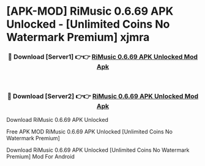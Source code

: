 # [APK-MOD] RiMusic 0.6.69 APK Unlocked - [Unlimited Coins No Watermark Premium] xjmra



<div align="center">
<h3>🔴 Download [Server1] 👉👉 <a href="https://momento.my/?title=RiMusic_0.6.69_APK_Unlocked">RiMusic 0.6.69 APK Unlocked Mod Apk</a></h3><br>

<h3>🔴 Download [Server2] 👉👉 <a href="https://momento.my/?title=RiMusic_0.6.69_APK_Unlocked">RiMusic 0.6.69 APK Unlocked Mod Apk</a></h3>
</div>



Download RiMusic 0.6.69 APK Unlocked 

Free APK MOD RiMusic 0.6.69 APK Unlocked [Unlimited Coins No Watermark Premium]

Download RiMusic 0.6.69 APK Unlocked [Unlimited Coins No Watermark Premium] Mod For Android
